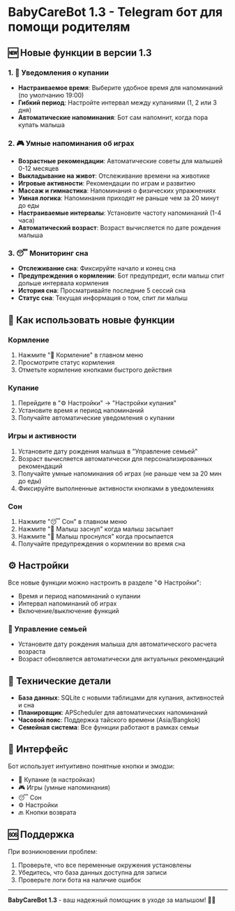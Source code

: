 # BabyCareBot 1.3 - Telegram бот для помощи родителям

## 🆕 Новые функции в версии 1.3

### 1. 🛁 Уведомления о купании
- **Настраиваемое время**: Выберите удобное время для напоминаний (по умолчанию 19:00)
- **Гибкий период**: Настройте интервал между купаниями (1, 2 или 3 дня)
- **Автоматические напоминания**: Бот сам напомнит, когда пора купать малыша

### 2. 🎮 Умные напоминания об играх
- **Возрастные рекомендации**: Автоматические советы для малышей 0-12 месяцев
- **Выкладывание на живот**: Отслеживание времени на животике
- **Игровые активности**: Рекомендации по играм и развитию
- **Массаж и гимнастика**: Напоминания о физических упражнениях
- **Умная логика**: Напоминания приходят не раньше чем за 20 минут до еды
- **Настраиваемые интервалы**: Установите частоту напоминаний (1-4 часа)
- **Автоматический возраст**: Возраст вычисляется по дате рождения малыша

### 3. 😴 Мониторинг сна
- **Отслеживание сна**: Фиксируйте начало и конец сна
- **Предупреждения о кормлении**: Бот предупредит, если малыш спит дольше интервала кормления
- **История сна**: Просматривайте последние 5 сессий сна
- **Статус сна**: Текущая информация о том, спит ли малыш

## 🚀 Как использовать новые функции

### Кормление
1. Нажмите "🍼 Кормление" в главном меню
2. Просмотрите статус кормления
3. Отметьте кормление кнопками быстрого действия

### Купание
1. Перейдите в "⚙ Настройки" → "Настройки купания"
2. Установите время и период напоминаний
3. Получайте автоматические уведомления о купании

### Игры и активности
1. Установите дату рождения малыша в "Управление семьей"
2. Возраст вычисляется автоматически для персонализированных рекомендаций
3. Получайте умные напоминания об играх (не раньше чем за 20 мин до еды)
4. Фиксируйте выполненные активности кнопками в уведомлениях

### Сон
1. Нажмите "😴 Сон" в главном меню
2. Нажмите "🌙 Малыш заснул" когда малыш засыпает
3. Нажмите "🌅 Малыш проснулся" когда просыпается
4. Получайте предупреждения о кормлении во время сна

## ⚙️ Настройки

Все новые функции можно настроить в разделе "⚙ Настройки":
- Время и период напоминаний о купании
- Интервал напоминаний об играх
- Включение/выключение функций

### 👶 Управление семьей
- Установите дату рождения малыша для автоматического расчета возраста
- Возраст обновляется автоматически для актуальных рекомендаций

## 🔧 Технические детали

- **База данных**: SQLite с новыми таблицами для купания, активностей и сна
- **Планировщик**: APScheduler для автоматических напоминаний
- **Часовой пояс**: Поддержка тайского времени (Asia/Bangkok)
- **Семейная система**: Все функции работают в рамках семьи

## 📱 Интерфейс

Бот использует интуитивно понятные кнопки и эмодзи:
- 🛁 Купание (в настройках)
- 🎮 Игры (умные напоминания)
- 😴 Сон
- ⚙️ Настройки
- 🔙 Кнопки возврата

## 🆘 Поддержка

При возникновении проблем:
1. Проверьте, что все переменные окружения установлены
2. Убедитесь, что база данных доступна для записи
3. Проверьте логи бота на наличие ошибок

---

**BabyCareBot 1.3** - ваш надежный помощник в уходе за малышом! 👶✨
